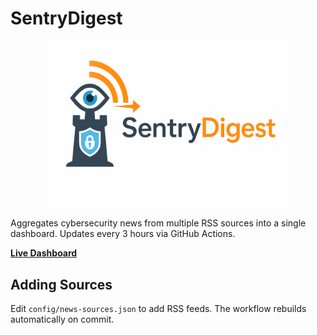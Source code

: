 # SentryDigest

<p align="center">
  <img src="assets/logo.png" alt="SentryDigest Logo" width="400">
</p>

Aggregates cybersecurity news from multiple RSS sources into a single dashboard. Updates every 3 hours via GitHub Actions.

**[Live Dashboard](https://ricomanifesto.github.io/SentryDigest/)**

## Adding Sources

Edit `config/news-sources.json` to add RSS feeds. The workflow rebuilds automatically on commit.
